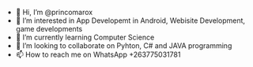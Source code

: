 - 👋 Hi, I’m @princomarox
- 👀 I’m interested in App Developemt in Android, Webisite Development, game developments
- 🌱 I’m currently learning Computer Science
- 💞️ I’m looking to collaborate on Pyhton, C# and JAVA programming
- 📫 How to reach me on WhatsApp +263775031781

<!---
princomarox/princomarox is a ✨ special ✨ repository because its `README.md` (this file) appears on your GitHub profile.
You can click the Preview link to take a look at your changes.
--->
